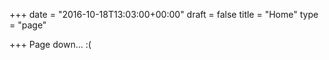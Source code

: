 +++
date = "2016-10-18T13:03:00+00:00"
draft = false
title = "Home"
type = "page"

+++
Page down... :(